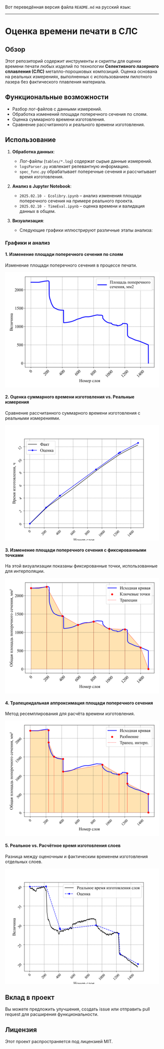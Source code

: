 Вот переведённая версия файла `README.md` на русский язык:

---

# **Оценка времени печати в СЛС**

## **Обзор**
Этот репозиторий содержит инструменты и скрипты для оценки времени печати любых изделий по технологии **Селективного лазерного сплавления (СЛС)** металло-порошковых композиций. Оценка основана на реальных измерениях, выполненных с использованием пилотного лазера без фактического плавления материала.

## **Функциональные возможности**
- Разбор лог-файлов с данными измерений.
- Обработка изменений площади поперечного сечения по слоям.
- Оценка суммарного времени изготовления.
- Сравнение рассчитанного и реального времени изготовления.

## **Использование**
1. **Обработка данных**:
   - Лог-файлы (`tables/*.log`) содержат сырые данные измерений.
   - `logsParser.py` извлекает релевантную информацию.
   - `spec_func.py` обрабатывает поперечные сечения и рассчитывает время изготовления.

2. **Анализ в Jupyter Notebook**:
   - `2025.02.10 - Ecolibry.ipynb` – анализ изменения площади поперечного сечения на примере реального проекта.
   - `2025.02.10 - TimeEval.ipynb` – оценка времени и валидация данных в общем.

3. **Визуализация**:
   - Следующие графики иллюстрируют различные этапы анализа:

### **Графики и анализ**

#### **1. Изменение площади поперечного сечения по слоям**
Изменение площади поперечного сечения в процессе печати.

![Площадь поперечного сечения](figures/2025.02.16_Ecolibry_tss.png)

#### **2. Оценка суммарного времени изготовления vs. Реальные измерения**
Сравнение рассчитанного суммарного времени изготовления с реальными измерениями.

![Сравнение суммарного времени](figures/2025.02.19_cumulative_time_comparasion.png)

#### **3. Изменение площади поперечного сечения с фиксированными точками**
На этой визуализации показаны фиксированные точки, использованные для интерполяции.

![Расположение фиксированных точек](figures/2025.02.19_fix_point_placement.png)

#### **4. Трапецеидальная аппроксимация площади поперечного сечения**
Метод ресемплирования для расчёта времени изготовления.

![Аппроксимация](figures/2025.02.19_error_based_100.png)

#### **5. Реальное vs. Расчётное время изготовления слоев**
Разница между оценочным и фактическим временем изготовления отдельных слоев.

![Реальное vs. Оценочное время](figures/2025.02.19_real_time_vs_estimation_layer_time_manufacturing.png)

## **Вклад в проект**
Вы можете предложить улучшения, создать issue или отправить pull request для расширения функциональности.

## **Лицензия**
Этот проект распространяется под лицензией MIT.